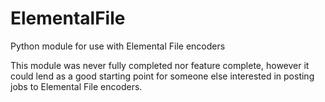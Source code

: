 ElementalFile
=============

Python module for use with Elemental File encoders

This module was never fully completed nor feature complete, however it could lend as a good starting point for someone else interested in posting jobs to Elemental File encoders.

